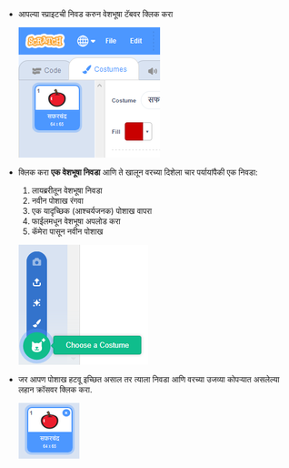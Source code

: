- आपल्या स्प्राइटची निवड करुन वेशभूषा टॅबवर क्लिक करा
    
    ![costumes tab](images/costumes_tab.png)

- क्लिक करा **एक वेशभूषा निवडा** आणि ते खालून वरच्या दिशेला चार पर्यायांपैकी एक निवडा: 
    
    1. लायब्ररीतून वेशभूषा निवडा
    2. नवीन पोशाख रंगवा
    3. एक यादृच्छिक (आश्चर्यजनक) पोशाख वापरा
    4. फाईलमधून वेशभूषा अपलोड करा
    5. कॅमेरा पासून नवीन पोशाख
    
    ![ठिकाण निवडा](images/choose_location.png)

- जर आपण पोशाख हटवू इच्छित असाल तर त्याला निवडा आणि वरच्या उजव्या कोपऱ्यात असलेल्या लहान क्रॉसवर क्लिक करा.
    
    ![delete costume](images/delete_costume.png)